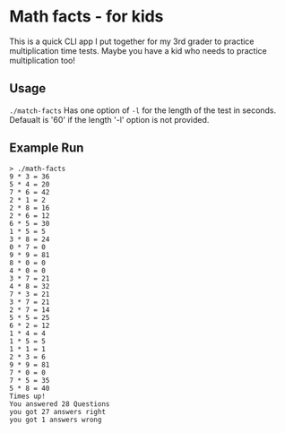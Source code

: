 # Math facts - for kids
This is a quick CLI app I put together for my 3rd grader to practice multiplication time tests.
Maybe you have a kid who needs to practice multiplication too!

## Usage
`./match-facts` Has one option of `-l` for the length of the test in seconds. Defaualt is '60' if the length '-l' option is not provided. 

## Example Run
```
> ./math-facts
9 * 3 = 36
5 * 4 = 20
7 * 6 = 42
2 * 1 = 2
2 * 8 = 16
2 * 6 = 12
6 * 5 = 30
1 * 5 = 5
3 * 8 = 24
0 * 7 = 0
9 * 9 = 81
8 * 0 = 0
4 * 0 = 0
3 * 7 = 21
4 * 8 = 32
7 * 3 = 21
3 * 7 = 21
2 * 7 = 14
5 * 5 = 25
6 * 2 = 12
1 * 4 = 4
1 * 5 = 5
1 * 1 = 1
2 * 3 = 6
9 * 9 = 81
7 * 0 = 0
7 * 5 = 35
5 * 8 = 40
Times up!
You answered 28 Questions
you got 27 answers right
you got 1 answers wrong
```